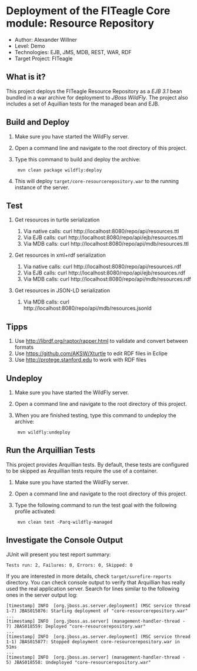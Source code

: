 Deployment of the FITeagle Core module: Resource Repository
===========================================================
- Author: Alexander Willner
- Level: Demo
- Technologies: EJB, JMS, MDB, REST, WAR, RDF
- Target Project: FITeagle

What is it?
-----------

This project deploys the FITeagle Resource Repository as a *EJB 3.1* bean bundled in a war archive for deployment to *JBoss WildFly*. The project also includes a set of Aquillian tests for the managed bean and EJB.

Build and Deploy
----------------

1. Make sure you have started the WildFly server.
2. Open a command line and navigate to the root directory of this project.
3. Type this command to build and deploy the archive:

        mvn clean package wildfly:deploy

4. This will deploy `target/core-resourcerepository.war` to the running instance of the server.

Test
----

1. Get resources in turtle serialization

    1. Via native calls: curl http://localhost:8080/repo/api/resources.ttl
    2. Via EJB calls: curl http://localhost:8080/repo/api/ejb/resources.ttl
    3. Via MDB calls: curl http://localhost:8080/repo/api/mdb/resources.ttl

2. Get resources in xml+rdf serialization

    1. Via native calls: curl http://localhost:8080/repo/api/resources.rdf
    2. Via EJB calls: curl http://localhost:8080/repo/api/ejb/resources.rdf
    3. Via MDB calls: curl http://localhost:8080/repo/api/mdb/resources.rdf

3. Get resources in JSON-LD serialization    

    1. Via MDB calls: curl http://localhost:8080/repo/api/mdb/resources.jsonld

Tipps
-----

1. Use http://librdf.org/raptor/rapper.html to validate and convert between formats
2. Use https://github.com/AKSW/Xturtle to edit RDF files in Eclipe
3. Use http://protege.stanford.edu to work with RDF files

Undeploy
--------

1. Make sure you have started the WildFly server.
2. Open a command line and navigate to the root directory of this project.
3. When you are finished testing, type this command to undeploy the archive:

        mvn wildfly:undeploy


Run the Arquillian Tests 
-------------------------

This project provides Arquillian tests. By default, these tests are configured to be skipped as Arquillian tests require the use of a container. 

1. Make sure you have started the WildFly server.
2. Open a command line and navigate to the root directory of this project.
3. Type the following command to run the test goal with the following profile activated:

        mvn clean test -Parq-wildfly-managed

Investigate the Console Output
------------------------------

JUnit will present you test report summary:

    Tests run: 2, Failures: 0, Errors: 0, Skipped: 0

If you are interested in more details, check ``target/surefire-reports`` directory. 
You can check console output to verify that Arquillian has really used the real application server. 
Search for lines similar to the following ones in the server output log:

    [timestamp] INFO  [org.jboss.as.server.deployment] (MSC service thread 1-7) JBAS015876: Starting deployment of "core-resourcerepository.war"
    ...
    [timestamp] INFO  [org.jboss.as.server] (management-handler-thread - 7) JBAS018559: Deployed "core-resourcerepository.war"
    ...
    [timestamp] INFO  [org.jboss.as.server.deployment] (MSC service thread 1-1) JBAS015877: Stopped deployment core-resourcerepository.war in 51ms
    ...
    [timestamp] INFO  [org.jboss.as.server] (management-handler-thread - 5) JBAS018558: Undeployed "core-resourcerepository.war"
